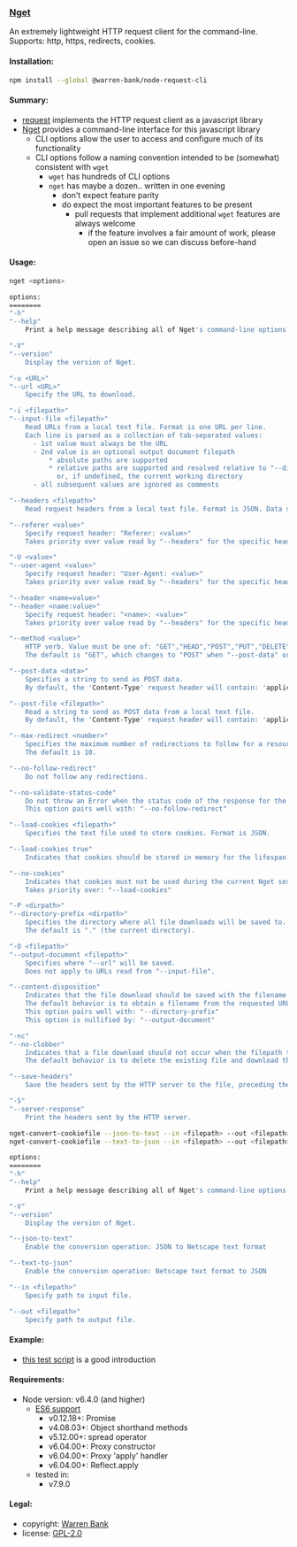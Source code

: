 ### [Nget](https://github.com/warren-bank/node-request-cli)

An extremely lightweight HTTP request client for the command-line. Supports: http, https, redirects, cookies.

#### Installation:

```bash
npm install --global @warren-bank/node-request-cli
```

#### Summary:

* [request](https://github.com/warren-bank/node-request) implements the HTTP request client as a javascript library
* [Nget](https://github.com/warren-bank/node-request-cli) provides a command-line interface for this javascript library
  * CLI options allow the user to access and configure much of its functionality
  * CLI options follow a naming convention intended to be (somewhat) consistent with `wget`
    * `wget` has hundreds of CLI options
    * `nget` has maybe a dozen.. written in one evening
      * don't expect feature parity
      * do expect the most important features to be present
        * pull requests that implement additional `wget` features are always welcome
          * if the feature involves a fair amount of work, please open an issue so we can discuss before-hand

#### Usage:

```bash
nget <options>

options:
========
"-h"
"--help"
    Print a help message describing all of Nget's command-line options.

"-V"
"--version"
    Display the version of Nget.

"-u <URL>"
"--url <URL>"
    Specify the URL to download.

"-i <filepath>"
"--input-file <filepath>"
    Read URLs from a local text file. Format is one URL per line.
    Each line is parsed as a collection of tab-separated values:
      - 1st value must always be the URL
      - 2nd value is an optional output document filepath
          * absolute paths are supported
          * relative paths are supported and resolved relative to "--directory-prefix"
            or, if undefined, the current working directory
      - all subsequent values are ignored as comments

"--headers <filepath>"
    Read request headers from a local text file. Format is JSON. Data structure is an Object. Keys contain header name. Values contain header value.

"--referer <value>"
    Specify request header: "Referer: <value>"
    Takes priority over value read by "--headers" for the specific header name.

"-U <value>"
"--user-agent <value>"
    Specify request header: "User-Agent: <value>"
    Takes priority over value read by "--headers" for the specific header name.

"--header <name=value>"
"--header <name:value>"
    Specify request header: "<name>: <value>"
    Takes priority over value read by "--headers" for the specific header name.

"--method <value>"
    HTTP verb. Value must be one of: "GET","HEAD","POST","PUT","DELETE","CONNECT","OPTIONS","TRACE","PATCH"
    The default is "GET", which changes to "POST" when "--post-data" or "--post-file" are defined.

"--post-data <data>"
    Specifies a string to send as POST data.
    By default, the 'Content-Type' request header will contain: 'application/x-www-form-urlencoded'

"--post-file <filepath>"
    Read a string to send as POST data from a local text file.
    By default, the 'Content-Type' request header will contain: 'application/x-www-form-urlencoded'

"--max-redirect <number>"
    Specifies the maximum number of redirections to follow for a resource.
    The default is 10.

"--no-follow-redirect"
    Do not follow any redirections.

"--no-validate-status-code"
    Do not throw an Error when the status code of the response for the final request is not 200.
    This option pairs well with: "--no-follow-redirect"

"--load-cookies <filepath>"
    Specifies the text file used to store cookies. Format is JSON.

"--load-cookies true"
    Indicates that cookies should be stored in memory for the lifespan of a single Nget session.

"--no-cookies"
    Indicates that cookies must not be used during the current Nget session.
    Takes priority over: "--load-cookies"

"-P <dirpath>"
"--directory-prefix <dirpath>"
    Specifies the directory where all file downloads will be saved to.
    The default is "." (the current directory).

"-O <filepath>"
"--output-document <filepath>"
    Specifies where "--url" will be saved.
    Does not apply to URLs read from "--input-file".

"--content-disposition"
    Indicates that the file download should be saved with the filename obtained from the 'Content-Disposition' response header.
    The default behavior is to obtain a filename from the requested URL.
    This option pairs well with: "--directory-prefix"
    This option is nullified by: "--output-document"

"-nc"
"--no-clobber"
    Indicates that a file download should not occur when the filepath to where it would be saved already exists.
    The default behavior is to delete the existing file and download the new file in its place.

"--save-headers"
    Save the headers sent by the HTTP server to the file, preceding the actual contents, with an empty line as the separator.

"-S"
"--server-response"
    Print the headers sent by the HTTP server.
```

```bash
nget-convert-cookiefile --json-to-text --in <filepath> --out <filepath>
nget-convert-cookiefile --text-to-json --in <filepath> --out <filepath>

options:
========
"-h"
"--help"
    Print a help message describing all of Nget's command-line options.

"-V"
"--version"
    Display the version of Nget.

"--json-to-text"
    Enable the conversion operation: JSON to Netscape text format

"--text-to-json"
    Enable the conversion operation: Netscape text format to JSON

"--in <filepath>"
    Specify path to input file.

"--out <filepath>"
    Specify path to output file.
```

#### Example:

* [this test script](https://github.com/warren-bank/node-request-cli/blob/master/tests/run.sh) is a good introduction

#### Requirements:

* Node version: v6.4.0 (and higher)
  * [ES6 support](http://node.green/)
    * v0.12.18+: Promise
    * v4.08.03+: Object shorthand methods
    * v5.12.00+: spread operator
    * v6.04.00+: Proxy constructor
    * v6.04.00+: Proxy 'apply' handler
    * v6.04.00+: Reflect.apply
  * tested in:
    * v7.9.0

#### Legal:

* copyright: [Warren Bank](https://github.com/warren-bank)
* license: [GPL-2.0](https://www.gnu.org/licenses/old-licenses/gpl-2.0.txt)

